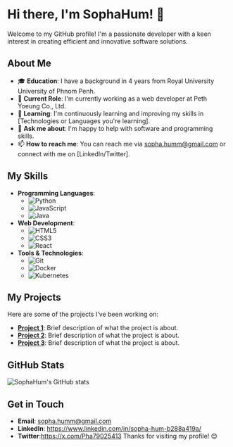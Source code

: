 # Hi there, I'm SophaHum! 👋

Welcome to my GitHub profile! I'm a passionate developer with a keen interest in creating efficient and innovative software solutions. 

## About Me

- 🎓 **Education**: I have a background in 4 years from Royal University University of Phnom Penh.
- 💼 **Current Role**: I'm currently working as a web developer at Peth Yoeung Co., Ltd.
- 🌱 **Learning**: I'm continuously learning and improving my skills in [Technologies or Languages you're learning].
- 💬 **Ask me about**: I'm happy to help with software and programming skills.
- 📫 **How to reach me**: You can reach me via sopha.humm@gmail.com or connect with me on [LinkedIn/Twitter].

## My Skills

- **Programming Languages**: 
  - ![Python](https://img.shields.io/badge/Python-3776AB?style=for-the-badge&logo=python&logoColor=white)
  - ![JavaScript](https://img.shields.io/badge/JavaScript-F7DF1E?style=for-the-badge&logo=javascript&logoColor=black)
  - ![Java](https://img.shields.io/badge/Java-007396?style=for-the-badge&logo=java&logoColor=white)
- **Web Development**: 
  - ![HTML5](https://img.shields.io/badge/HTML5-E34F26?style=for-the-badge&logo=html5&logoColor=white)
  - ![CSS3](https://img.shields.io/badge/CSS3-1572B6?style=for-the-badge&logo=css3&logoColor=white)
  - ![React](https://img.shields.io/badge/React-20232A?style=for-the-badge&logo=react&logoColor=61DAFB)
- **Tools & Technologies**: 
  - ![Git](https://img.shields.io/badge/Git-F05032?style=for-the-badge&logo=git&logoColor=white)
  - ![Docker](https://img.shields.io/badge/Docker-2496ED?style=for-the-badge&logo=docker&logoColor=white)
  - ![Kubernetes](https://img.shields.io/badge/Kubernetes-326CE5?style=for-the-badge&logo=kubernetes&logoColor=white)

## My Projects

Here are some of the projects I've been working on:

- [**Project 1**](https://github.com/SophaHum/project1): Brief description of what the project is about.
- [**Project 2**](https://github.com/SophaHum/project2): Brief description of what the project is about.
- [**Project 3**](https://github.com/SophaHum/project3): Brief description of what the project is about.

## GitHub Stats

![SophaHum's GitHub stats](https://github-readme-stats.vercel.app/api?username=SophaHum&show_icons=true&theme=dracula)

## Get in Touch

- **Email**: sopha.humm@gmail.com
- **LinkedIn**: https://www.linkedin.com/in/sopha-hum-b288a419a/
- **Twitter**:https://x.com/Pha79025413
Thanks for visiting my profile! 😊
